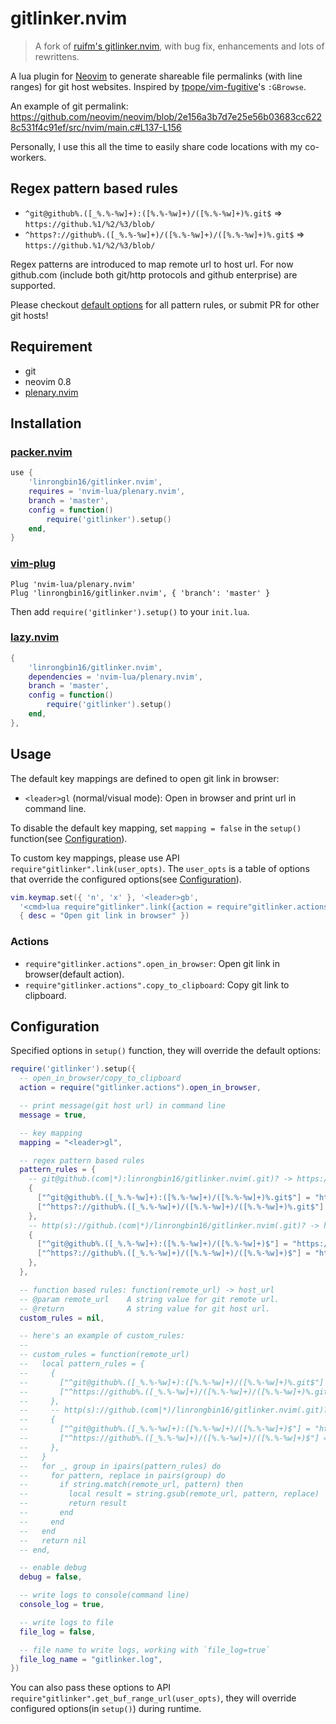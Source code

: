 # gitlinker.nvim

> A fork of [ruifm's gitlinker.nvim](https://github.com/ruifm/gitlinker.nvim), with
> bug fix, enhancements and lots of rewrittens.

A lua plugin for [Neovim](https://github.com/neovim/neovim) to generate shareable
file permalinks (with line ranges) for git host websites. Inspired by
[tpope/vim-fugitive](https://github.com/tpope/vim-fugitive)'s `:GBrowse`.

An example of git permalink:
<https://github.com/neovim/neovim/blob/2e156a3b7d7e25e56b03683cc6228c531f4c91ef/src/nvim/main.c#L137-L156>

Personally, I use this all the time to easily share code locations with my
co-workers.

## Regex pattern based rules

- `^git@github%.([_%.%-%w]+):([%.%-%w]+)/([%.%-%w]+)%.git$` => `https://github.%1/%2/%3/blob/`
- `^https?://github%.([_%.%-%w]+)/([%.%-%w]+)/([%.%-%w]+)%.git$` => `https://github.%1/%2/%3/blob/`

Regex patterns are introduced to map remote url to host url. For now github.com
(include both git/http protocols and github enterprise) are supported.

Please checkout [default options](https://github.com/linrongbin16/gitlinker.nvim/blob/master/lua/gitlinker.lua)
for all pattern rules, or submit PR for other git hosts!

## Requirement

- git
- neovim 0.8
- [plenary.nvim](https://github.com/nvim-lua/plenary.nvim)

## Installation

### [packer.nvim](https://github.com/wbthomason/packer.nvim)

```lua
use {
    'linrongbin16/gitlinker.nvim',
    requires = 'nvim-lua/plenary.nvim',
    branch = 'master',
    config = function()
        require('gitlinker').setup()
    end,
}
```

### [vim-plug](https://github.com/junegunn/vim-plug)

```vim
Plug 'nvim-lua/plenary.nvim'
Plug 'linrongbin16/gitlinker.nvim', { 'branch': 'master' }
```

Then add `require('gitlinker').setup()` to your `init.lua`.

### [lazy.nvim](https://github.com/folke/lazy.nvim)

```lua
{
    'linrongbin16/gitlinker.nvim',
    dependencies = 'nvim-lua/plenary.nvim',
    branch = 'master',
    config = function()
        require('gitlinker').setup()
    end,
},
```

## Usage

The default key mappings are defined to open git link in browser:

- `<leader>gl` (normal/visual mode): Open in browser and print url in command line.

To disable the default key mapping, set `mapping = false` in the `setup()`
function(see [Configuration](#configuration)).

To custom key mappings, please use API `require"gitlinker".link(user_opts)`.
The `user_opts` is a table of options that override the configured options(see [Configuration](#configuration)).

```lua
vim.keymap.set({ 'n', 'x' }, '<leader>gb',
  '<cmd>lua require"gitlinker".link({action = require"gitlinker.actions".open_in_browser})<cr>',
  { desc = "Open git link in browser" })
```

### Actions

- `require"gitlinker.actions".open_in_browser`: Open git link in browser(default action).
- `require"gitlinker.actions".copy_to_clipboard`: Copy git link to clipboard.

## Configuration

Specified options in `setup()` function, they will override the default options:

```lua
require('gitlinker').setup({
  -- open_in_browser/copy_to_clipboard
  action = require("gitlinker.actions").open_in_browser,

  -- print message(git host url) in command line
  message = true,

  -- key mapping
  mapping = "<leader>gl",

  -- regex pattern based rules
  pattern_rules = {
    -- git@github.(com|*):linrongbin16/gitlinker.nvim(.git)? -> https://github.com/linrongbin16/gitlinker.nvim(.git)?
    {
      ["^git@github%.([_%.%-%w]+):([%.%-%w]+)/([%.%-%w]+)%.git$"] = "https://github.%1/%2/%3/blob/",
      ["^https?://github%.([_%.%-%w]+)/([%.%-%w]+)/([%.%-%w]+)%.git$"] = "https://github.%1/%2/%3/blob/",
    },
    -- http(s)://github.(com|*)/linrongbin16/gitlinker.nvim(.git)? -> https://github.com/linrongbin16/gitlinker.nvim(.git)?
    {
      ["^git@github%.([_%.%-%w]+):([%.%-%w]+)/([%.%-%w]+)$"] = "https://github.%1/%2/%3/blob/",
      ["^https?://github%.([_%.%-%w]+)/([%.%-%w]+)/([%.%-%w]+)$"] = "https://github.%1/%2/%3/blob/",
    },
  },

  -- function based rules: function(remote_url) -> host_url
  -- @param remote_url    A string value for git remote url.
  -- @return              A string value for git host url.
  custom_rules = nil,

  -- here's an example of custom_rules:
  --
  -- custom_rules = function(remote_url)
  --   local pattern_rules = {
  --     {
  --       ["^git@github%.([_%.%-%w]+):([%.%-%w]+)/([%.%-%w]+)%.git$"] = "https://github.%1/%2/%3/blob/",
  --       ["^https://github%.([_%.%-%w]+)/([%.%-%w]+)/([%.%-%w]+)%.git$"] = "https://github.%1/%2/%3/blob/",
  --     },
  --     -- http(s)://github.(com|*)/linrongbin16/gitlinker.nvim(.git)? -> https://github.com/linrongbin16/gitlinker.nvim(.git)?
  --     {
  --       ["^git@github%.([_%.%-%w]+):([%.%-%w]+)/([%.%-%w]+)$"] = "https://github.%1/%2/%3/blob/",
  --       ["^https://github%.([_%.%-%w]+)/([%.%-%w]+)/([%.%-%w]+)$"] = "https://github.%1/%2/%3/blob/",
  --     },
  --   }
  --   for _, group in ipairs(pattern_rules) do
  --     for pattern, replace in pairs(group) do
  --       if string.match(remote_url, pattern) then
  --         local result = string.gsub(remote_url, pattern, replace)
  --         return result
  --       end
  --     end
  --   end
  --   return nil
  -- end,

  -- enable debug
  debug = false,

  -- write logs to console(command line)
  console_log = true,

  -- write logs to file
  file_log = false,

  -- file name to write logs, working with `file_log=true`
  file_log_name = "gitlinker.log",
})
```

You can also pass these options to API `require"gitlinker".get_buf_range_url(user_opts)`,
they will override configured options(in `setup()`) during runtime.
